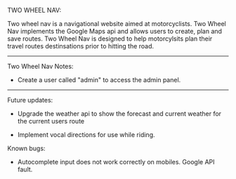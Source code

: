 TWO WHEEL NAV:

Two wheel nav is a navigational website aimed at motorcyclists. Two Wheel Nav implements the Google Maps api and allows users to create, plan and save routes. Two Wheel Nav is designed to help motorcylsits plan their travel routes destinsations prior to hitting the road.
__________________________________________________________________________________________________________________________________________

Two Wheel Nav Notes:

-	Create a user called "admin" to access the admin panel.
__________________________________________________________________________________________________________________________________________

Future updates:

-	Upgrade the weather api to show the forecast and current weather for the current users route

-	Implement vocal directions for use while riding.

Known bugs:

-	Autocomplete input does not work correctly on mobiles. Google API fault.
